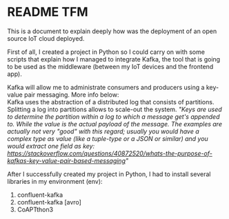# README TFM
This is a document to explain deeply how was the deployment of an open source IoT cloud deployed.

First of all, I created a project in Python so I could carry on with some scripts that explain how I managed to integrate Kafka, the tool that is going to be used as the middleware (between my IoT devices and the frontend app). 

Kafka will allow me to administrate consumers and producers using a key-value pair messaging. More info below:  
Kafka uses the abstraction of a distributed log that consists of partitions. Splitting a log into partitions allows to scale-out the system.
_"Keys are used to determine the partition within a log to which a message get's appended to. While the value is the actual payload of the message. The examples are actually not very "good" with this regard; usually you would have a complex type as value (like a tuple-type or a JSON or similar) and you would extract one field as key: https://stackoverflow.com/questions/40872520/whats-the-purpose-of-kafkas-key-value-pair-based-messaging"_

After I successfully created my project in Python, I had to install several libraries in my environment (env):  
1. confluent-kafka
2. confluent-kafka [avro]
3. CoAPTthon3
